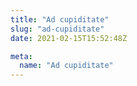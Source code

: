 ```yaml
---
title: "Ad cupiditate"
slug: "ad-cupiditate"
date: 2021-02-15T15:52:48Z

meta:
  name: "Ad cupiditate"
---
```


